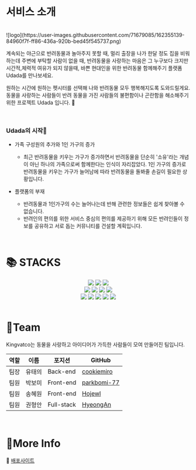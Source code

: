 # 서비스 소개
<br>
![logo](https://user-images.githubusercontent.com/71679085/162355139-84960f7f-ff86-436a-920b-bed45f545737.png)
<br>

계속되는 야근으로 반려동물과 놀아주지 못할 때, 멀리 출장을 나가 한달 정도 집을 비워하는데 주변에 부탁할 사람이 없을 때, 반려동물을 사랑하는 마음은 그 누구보다 크지만 시간적,체력적 여유가 되지 않을때, 바쁜 현대인을 위한 반려동물 함께해주기 플랫폼 Udada를 만나보세요.

원하는 시간에 원하는 펫시터를 선택해 나와 반려동물 모두 행복해지도록 도와드릴게요. 동물을 사랑하는 사람들이 반려 동물을 가진 사람들의 불편함이나 곤란함을 해소해주기 위한 프로젝트 Udada 입니다. 🐶

<br>

### Udada의 시작🐾
- 가족 구성원의 추가와 1인 가구의 증가
  - 최근 반려동물을 키우는 가구가 증가하면서 반려동물을 단순히 '소유'라는 개념이 아닌 하나의 가족으로써 함께한다는 인식이 자리잡았다. 1인 가구의 증가로 반려동물을 키우는 가구가 늘어남에 따라 반려동물을 돌봐줄 손길이 필요한 상황입니다.

- 플랫폼의 부재
  - 반려동물과 1인가구의 수는 늘어나는데 반해 관련한 정보들은 쉽게 찾아볼 수 없습니다.
  - 반려인의 편의를 위한 서비스 중심의 편의를 제공하기 위해 모든 반려인들이 정보를 공유하고 서로 돕는 커뮤니티를 건설할 계획입니다.

<br>

# 📚 STACKS

<div align=center> 
  <img src="https://img.shields.io/badge/html5-E34F26?style=for-the-badge&logo=html5&logoColor=white">
  <img src="https://img.shields.io/badge/css-1572B6?style=for-the-badge&logo=css3&logoColor=white">
  <img src="https://img.shields.io/badge/javascript-F7DF1E?style=for-the-badge&logo=javascript&logoColor=black">
  
  <br>
  <img src="https://img.shields.io/badge/react-61DAFB?style=for-the-badge&logo=react&logoColor=black">
  <img src="https://img.shields.io/badge/mysql-4479A1?style=for-the-badge&logo=mysql&logoColor=white">
  <img src="https://img.shields.io/badge/node.js-339933?style=for-the-badge&logo=Node.js&logoColor=white">
  <img src="https://img.shields.io/badge/express-000000?style=for-the-badge&logo=express&logoColor=white">
  <br>
  
  <img src="https://img.shields.io/badge/linux-FCC624?style=for-the-badge&logo=linux&logoColor=black">
  <img src="https://img.shields.io/badge/amazonaws-232F3E?style=for-the-badge&logo=amazonaws&logoColor=white">
  <img src="https://img.shields.io/badge/github-181717?style=for-the-badge&logo=github&logoColor=white">
  <img src="https://img.shields.io/badge/git-F05032?style=for-the-badge&logo=git&logoColor=white">
  <img src="https://img.shields.io/badge/JWT-FC494A?style=for-the-badge&logo=JSON%20Web%20Tokens&logoColor=white">
  <br>
  
</div>

<br>

# 👾Team
Kingvatco는 동물을 사랑하고 아이디어가 가득한 사람들이 모여 만들어진 팀입니다.

|역할|이름|포지션|GitHub|
|---|---|---|---|
|팀장|유태의|Back-end|[cookiemiro](https://github.com/cookiemiro)|
|팀원|박보미|Front-end|[parkbomi-77](https://github.com/parkbomi-77)|
|팀원|송혜원|Front-end|[Hojewl](https://github.com/Hojewl)|
|팀원|권형안|Full-stack|[HyeongAn](https://github.com/HyeongAn)|

<br>

# 📑More Info
🚢 [배포사이트](ec2-34-221-241-107.us-west-2.compute.amazonaws.com)
